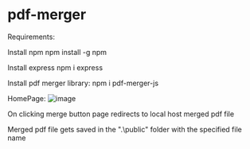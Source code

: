# pdf-merger

Requirements:

Install npm
npm install -g npm

Install express
npm i express

Install pdf merger library:
npm i pdf-merger-js

HomePage:
![image](https://github.com/mukund31/pdf-merger/assets/93475007/1f1038da-0ce7-4703-b5f8-c88323f5ab6f)

On clicking merge button page redirects to local host merged pdf file

Merged pdf file gets saved in the ".\public" folder with the specified file name
